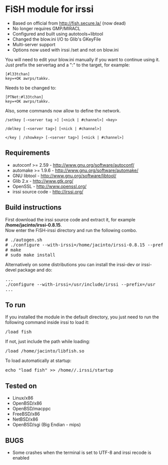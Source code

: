 # FiSH module for irssi

* Based on official from http://fish.secure.la/ (now dead)
* No longer requires GMP/MIRACL
* Configured and built using autotools+libtool
* Changed the blow.ini I/O to Glib's GKeyFile
* Multi-server support
* Options now used with irssi /set and not on blow.ini

You will need to edit your blow.ini manually if you want to continue using it.  
Just prefix the servertag and a ":" to the target, for example:

```
[#l33tchan]  
key=+OK awrps/takkv.
```

Needs to be changed to:  

```
[PTNet:#l33tchan]  
key=+OK awrps/takkv.
```

Also, some commands now allow to define the network.

```
/setkey [-<server tag >] [<nick | #channel>] <key>
```

```
/delkey [-<server tag>] [<nick | #channel>]
```

```
</key | /showkey> [-<server tag>] [<nick | #channel>]
```

## Requirements

* autoconf >= 2.59 - http://www.gnu.org/software/autoconf/
* automake >= 1.9.6 - http://www.gnu.org/software/automake/
* GNU libtool - http://www.gnu.org/software/libtool/
* Glib 2.x - http://www.gtk.org/
* OpenSSL - http://www.openssl.org/
* irssi source code - http://irssi.org/

## Build instructions

First download the irssi source code and extract it, for example **/home/jacinto/irssi-0.8.15**.  
Now enter the FiSH-irssi directory and run the following combo.
<pre>
# ./autogen.sh
# ./configure --with-irssi=/home/jacinto/irssi-0.8.15 --prefix=/usr
# make
# sudo make install
</pre>

Alternatively on some distributions you can install the irssi-dev or irssi-devel package and do:
<pre>
...
./configure --with-irssi=/usr/include/irssi --prefix=/usr
...
</pre>

## To run

If you installed the module in the default directory, you just need to run the following command inside irssi to load it:
<pre>/load fish</pre>
If not, just include the path while loading:
<pre>/load /home/jacinto/libfish.so</pre>

To load automatically at startup:
<pre>echo "load fish" >> /home/<username>/.irssi/startup</pre>

## Tested on
* Linux/x86
* OpenBSD/x86
* OpenBSD/macppc
* FreeBSD/x86
* NetBSD/x86
* OpenBSD/sgi (Big Endian - mips)

## BUGS
* Some crashes when the terminal is set to UTF-8 and irssi recode is enabled
